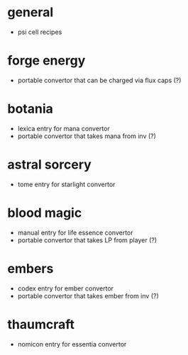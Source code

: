 # general
* psi cell recipes

# forge energy
* portable convertor that can be charged via flux caps (?)

# botania
* lexica entry for mana convertor
* portable convertor that takes mana from inv (?)

# astral sorcery
* tome entry for starlight convertor

# blood magic
* manual entry for life essence convertor
* portable convertor that takes LP from player (?)

# embers
* codex entry for ember convertor
* portable convertor that takes ember from inv (?)

# thaumcraft
* nomicon entry for essentia convertor

